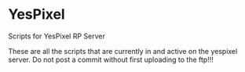 # YesPixel
Scripts for YesPixel RP Server

These are all the scripts that are currently in and active on the yespixel server. Do not post a commit without first uploading to the ftp!!!